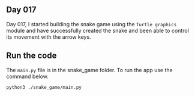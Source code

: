 ## Day 017

Day 017, I started building the snake game using the `Turtle graphics` module and have successfully created the snake and been able to control its movement with the arrow keys.

## Run the code
The `main.py` file is in the snake_game folder.
To run the app use the command below.

```python3
python3 ./snake_game/main.py
```